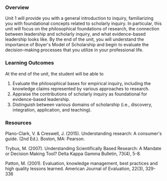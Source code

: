 ### Overview

Unit 1 will provide you with a general introduction to inquiry, familiarizing you with foundational concepts related to scholarly inquiry.  In particular, this unit will focus on the philosophical foundations of research, the connection between leadership and scholarly inquiry, and what evidence-based leadership looks like. By the end of the unit, you will understand the importance of Boyer's Model of Scholarship and begin to evaluate the decision-making processes that you utilize in your professional life.

### Learning Outcomes

At the end of the unit, the student will be able to

1. Evaluate the philosophical bases for empirical inquiry, including the knowledge claims represented by various approaches to research.    
2. Appraise the contributions of scholarly inquiry as foundational for evidence-based leadership.
3. Distinguish between various domains of scholarship \(i.e., discovery, integration, application, and teaching\).

### Resources

Plano-Clark, V. & Creswell, J. \(2015\). Understanding research: A consumer's guide. \(2nd Ed.\). Boston, MA: Pearson.

Trybus, M. \(2007\). Understanding Scientifically Based Research: A Mandate or Decision Making Tool? Delta Kappa Gamma Bulletin, 73\(4\), 5-8.

Patton, M.  \(2001\). Evaluation, knowledge management, best practices and high quality lessons learned. American Journal of Evaluation, 22\(3\), 329-336

